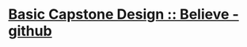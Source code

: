 # [Basic Capstone Design :: Believe - github](https://github.com/user00144/basic_capstone_BELIEVE_ai_server)
